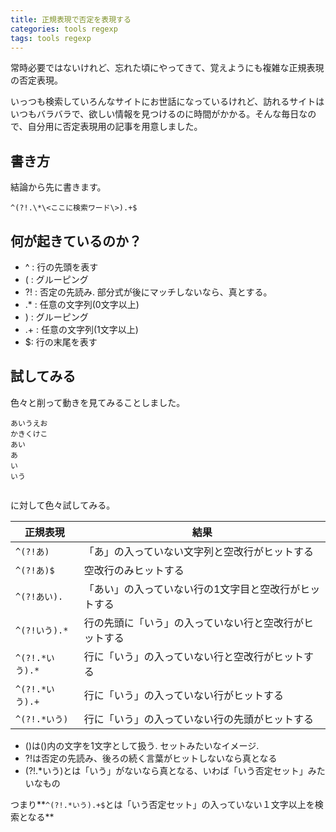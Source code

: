 ```yaml
---
title: 正規表現で否定を表現する
categories: tools regexp
tags: tools regexp
---
```

常時必要ではないけれど、忘れた頃にやってきて、覚えようにも複雑な正規表現の否定表現。

いっつも検索していろんなサイトにお世話になっているけれど、訪れるサイトはいつもバラバラで、欲しい情報を見つけるのに時間がかかる。そんな毎日なので、自分用に否定表現用の記事を用意しました。

## 書き方
結論から先に書きます。

```
^(?!.\*\<ここに検索ワード\>).+$
```

## 何が起きているのか？

- ^ : 行の先頭を表す
- ( : グルーピング
- ?! : 否定の先読み. 部分式が後にマッチしないなら、真とする。
- .\* : 任意の文字列(0文字以上)
- ) : グルーピング
- .+ : 任意の文字列(1文字以上)
- $: 行の末尾を表す

## 試してみる

色々と削って動きを見てみることしました。

```
あいうえお
かきくけこ
あい
あ
い
いう


```

に対して色々試してみる。

| 正規表現 | 結果 |
| --- | --- |
| `^(?!あ)` | 「あ」の入っていない文字列と空改行がヒットする |
| `^(?!あ)$` | 空改行のみヒットする |
| `^(?!あい).` | 「あい」の入っていない行の1文字目と空改行がヒットする |
| `^(?!いう).*` | 行の先頭に「いう」の入っていない行と空改行がヒットする |
| `^(?!.*いう).*` | 行に「いう」の入っていない行と空改行がヒットする |
| `^(?!.*いう).+` | 行に「いう」の入っていない行がヒットする |
| `^(?!.*いう)` | 行に「いう」の入っていない行の先頭がヒットする |

- ()は()内の文字を1文字として扱う. セットみたいなイメージ.
- ?!は否定の先読み、後ろの続く言葉がヒットしないなら真となる
- (?!.\*いう)とは「いう」がないなら真となる、いわば「いう否定セット」みたいなもの

つまり**`^(?!.*いう).+$`とは「いう否定セット」の入っていない１文字以上を検索となる**
